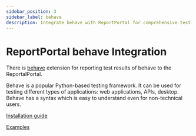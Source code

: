 ```yaml
---
sidebar_position: 3
sidebar_label: behave
description: Integrate behave with ReportPortal for comprehensive test automation reporting tools and Python BDD test execution analysis.
---
```


# ReportPortal behave Integration

There is [behave](https://behave.readthedocs.io/en/stable/) extension for reporting test results of behave to the ReportalPortal.

Behave is a popular Python-based testing framework. It can be used for testing different types of applications: web applications, APIs, desktop. Behave has a syntax which is easy to understand even for non-technical users.

[Installation guide](https://github.com/reportportal/agent-python-behave#readme)

[Examples](https://github.com/reportportal/examples-python/tree/master/behave)

